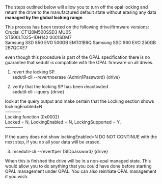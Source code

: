 The steps outlined below will allow you to turn off the opal locking and return the drive to the manufactured default state without erasing any data **managed by the global locking range**.

This process has been tested on the following drive/firmware versions:  
    Crucial_CT120M500SSD3                    MU05  
    ST500LT025-1DH142                        0001SDM7  
    Samsung SSD 850 EVO 500GB                EMT01B6Q 
    Samsung SSD 960 EVO 250GB                2B7QCXE7

even though this procedure is part of the OPAL specification there is no guarantee that sedutil is compatible with the OPAL firmware on all drives.

1. revert the locking SP.  
sedutil-cli --revertnoerase {Admin1Password} {drive}

2. verify that the locking SP has been deactivated  
sedutil-cli --query {drive}

look at the query output and make certain that the Locking section shows lockingEnabled=N  
    --------  
    Locking function (0x0002)  
        Locked = N, LockingEnabled = N, LockingSupported = Y,   <snip>  
    ---------  

If the query does not show lockingEnabled=N DO NOT CONTINUE with the next step, if you do all your data will be erased.

3. msedutil-cli --reverttper {SIDpassword} {drive}

When this is finished the drive will be in a non-opal managed state.  This would allow you to do anything that you could have done before starting OPAL management under OPAL.  You can also reinitiate OPAL management if you wish.

